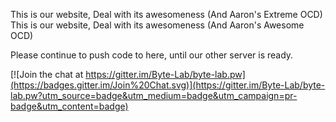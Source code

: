 This is our website, Deal with its awesomeness (And Aaron's Extreme OCD)  
This is our website, Deal with its awesomeness (And Aaron's Awesome OCD)   

Please continue to push code to here, until our other server is ready.


[![Join the chat at https://gitter.im/Byte-Lab/byte-lab.pw](https://badges.gitter.im/Join%20Chat.svg)](https://gitter.im/Byte-Lab/byte-lab.pw?utm_source=badge&utm_medium=badge&utm_campaign=pr-badge&utm_content=badge)